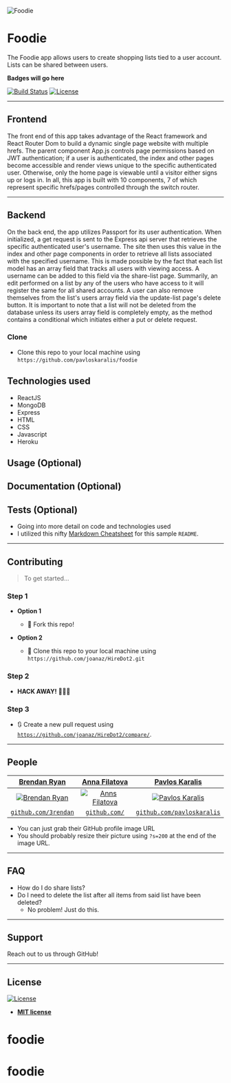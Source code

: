 ![Foodie](https://raw.git.generalassemb.ly/3rendan/hfb/master/cart.gif)



# Foodie

The Foodie app allows users to create shopping lists tied to a user account. Lists can be shared between users.

**Badges will go here**

[![Build Status](http://img.shields.io/travis/badges/badgerbadgerbadger.svg?style=flat-square)](https://travis-ci.org/badges/badgerbadgerbadger) [![License](http://img.shields.io/:license-mit-blue.svg?style=flat-square)](http://badges.mit-license.org)

---

## Frontend 

The front end of this app takes advantage of the React framework and React Router Dom to build a dynamic single page website with multiple hrefs. The parent component App.js controls page permissions based on JWT authentication; if a user is authenticated, the index and other pages become accessible and render views unique to the specific authenticated user. Otherwise, only the home page is viewable until a visitor either signs up or logs in. In all, this app is built with 10 components, 7 of which represent specific hrefs/pages controlled through the switch router. 

---

## Backend 

On the back end, the app utilizes Passport for its user authentication. When initialized, a get request is sent to the Express api server that retrieves the specific authenticated user's username. The site then uses this value in the index and other page components in order to retrieve all lists associated with the specified username. This is made possible by the fact that each list model has an array field that tracks all users with viewing access. A username can be added to this field via the share-list page. Summarily, an edit performed on a list by any of the users who have access to it will register the same for all shared accounts. A user can also remove themselves from the list's users array field via the update-list page's delete button. It is important to note that a list will not be deleted from the database unless its users array field is completely empty, as the method contains a conditional which initiates either a put or delete request.

### Clone

- Clone this repo to your local machine using `https://github.com/pavloskaralis/foodie`


## Technologies used
  - ReactJS
  - MongoDB
  - Express
  - HTML
  - CSS
  - Javascript
  - Heroku

## Usage (Optional)
## Documentation (Optional)
## Tests (Optional)

- Going into more detail on code and technologies used
- I utilized this nifty <a href="https://github.com/adam-p/markdown-here/wiki/Markdown-Cheatsheet" target="_blank">Markdown Cheatsheet</a> for this sample `README`.

---

## Contributing

> To get started...

### Step 1

- **Option 1**
    - 🍴 Fork this repo!

- **Option 2**
    - 👯 Clone this repo to your local machine using `https://github.com/joanaz/HireDot2.git`

### Step 2

- **HACK AWAY!** 🔨🔨🔨

### Step 3

- 🔃 Create a new pull request using <a href="https://github.com/joanaz/HireDot2/compare/" target="_blank">`https://github.com/joanaz/HireDot2/compare/`</a>.

---

## People

| <a href="http://fvcproductions.com" target="_blank">Brendan Ryan</a> | <a href="http://fvcproductions.com" target="_blank">Anna Filatova</a> | <a href="http://fvcproductions.com" target="_blank">Pavlos Karalis</a> |
| :---: |:---:| :---:|
| [![Brendan Ryan](https://git.generalassemb.ly/3rendan.png?s=200)](http://brendanryan.space)    | [![Anns Filatova](https://avatars2.githubusercontent.com/u/52765927?s=460&u=7aa0ce1b1239c546273bd0f368de61e7f3a61df0&v=4)](URL)  | [![Pavlos Karalis](https://github.com/pavloskaralis.png?s=200)](URL)  |
| <a href="http://github.com/3rendan" target="_blank">`github.com/3rendan`</a> | <a href="http://github.com/fvcproductions" target="_blank">`github.com/`</a> | <a href="http://github.com/fvcproductions" target="_blank">`github.com/pavloskaralis`</a> |

- You can just grab their GitHub profile image URL
- You should probably resize their picture using `?s=200` at the end of the image URL.

---

## FAQ

- How do I do share lists?
- Do I need to delete the list after all items from said list have been deleted?
    - No problem! Just do this.

---

## Support

Reach out to us through GitHub!

---

## License

[![License](http://img.shields.io/:license-mit-blue.svg?style=flat-square)](http://badges.mit-license.org)

- **[MIT license](http://opensource.org/licenses/mit-license.php)**



# foodie
# foodie
